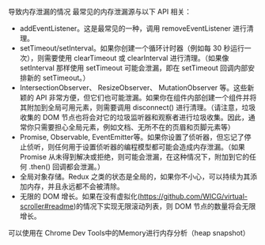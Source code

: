 导致内存泄漏的情况
最常见的内存泄漏源与以下 API 相关：
- addEventListener。这是最常见的一种，调用 removeEventListener 进行清理。
- setTimeout/setInterval。如果你创建一个循环计时器（例如每 30 秒运行一次），则需要使用 clearTimeout 或 clearInterval 进行清理。（如果像 setInterval 那样使用 setTimeout 可能会泄漏，即在 setTimeout 回调内部安排新的 setTimeout。）
- IntersectionObserver、 ResizeObserver、 MutationObserver 等。这些新颖的 API 非常方便，但它们也可能泄漏。如果你在组件内部创建一个组件并将其附加到全局可用元素，则需要调用 disconnect() 进行清理。（请注意，垃圾收集的 DOM 节点也将会对它的垃圾监听器和观察者进行垃圾收集。因此，通常你只需要担心全局元素，例如文档、无所不在的页眉和页脚元素等）
- Promise, Observable, EventEmitter等。如果你设置了侦听器，但忘记了停止侦听，则任何用于设置侦听器的编程模型都可能会造成内存泄漏。（如果 Promise 从未得到解决或拒绝，则可能会泄漏，在这种情况下，附加到它的任何 .then() 回调都会泄漏。）
- 全局对象存储。Redux 之类的状态是全局的，如果你不小心，可以持续为其添加内存，并且永远都不会被清除。
- 无限的 DOM 增长。如果在没有虚拟化(https://github.com/WICG/virtual-scroller#readme)的情况下实现无限滚动列表，则 DOM 节点的数量将会无限增长。

可以使用在 Chrome Dev Tools中的Memory进行内存分析（heap snapshot）